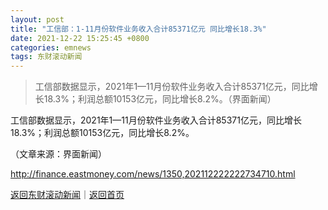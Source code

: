 ```yaml
---
layout: post
title: "工信部：1-11月份软件业务收入合计85371亿元 同比增长18.3%"
date: 2021-12-22 15:25:45 +0800
categories: emnews
tags: 东财滚动新闻
---
```

> 工信部数据显示，2021年1—11月份软件业务收入合计85371亿元，同比增长18.3%；利润总额10153亿元，同比增长8.2%。（界面新闻）

<p>工信部数据显示，2021年1—11月份软件业务收入合计85371亿元，同比增长18.3%；利润总额10153亿元，同比增长8.2%。</p><p class="em_media">（文章来源：界面新闻）</p>

<http://finance.eastmoney.com/news/1350,202112222222734710.html>

[返回东财滚动新闻](//finews.withounder.com/emnews/)｜[返回首页](//finews.withounder.com/)